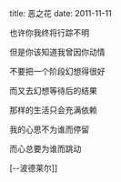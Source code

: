 title: 恶之花
date: 2011-11-11

也许你我终将行踪不明

但是你该知道我曾因你动情

不要把一个阶段幻想得很好

而又去幻想等待后的结果

那样的生活只会充满依赖

我的心思不为谁而停留

而心总要为谁而跳动

[--波德莱尔]]

